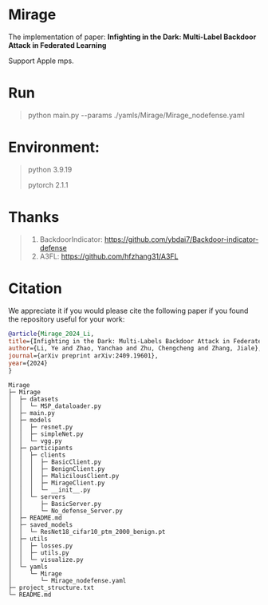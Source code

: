 # Mirage

The implementation of paper: **Infighting in the Dark: Multi-Label Backdoor Attack in Federated Learning**


Support Apple mps.

# Run

> python main.py --params ./yamls/Mirage/Mirage_nodefense.yaml

# Environment:


> python 3.9.19
>
> pytorch 2.1.1



# Thanks

> 1. BackdoorIndicator: https://github.com/ybdai7/Backdoor-indicator-defense
> 2. A3FL: https://github.com/hfzhang31/A3FL

# Citation
We appreciate it if you would please cite the following paper if you found the repository useful for your work:
```BibTeX
@article{Mirage_2024_Li,
title={Infighting in the Dark: Multi-Labels Backdoor Attack in Federated Learning},
author={Li, Ye and Zhao, Yanchao and Zhu, Chengcheng and Zhang, Jiale},
journal={arXiv preprint arXiv:2409.19601},
year={2024}
}
```

```
Mirage
├─ Mirage
│  ├─ datasets
│  │  └─ MSP_dataloader.py
│  ├─ main.py
│  ├─ models
│  │  ├─ resnet.py
│  │  ├─ simpleNet.py
│  │  └─ vgg.py
│  ├─ participants
│  │  ├─ clients
│  │  │  ├─ BasicClient.py
│  │  │  ├─ BenignClient.py
│  │  │  ├─ MalicilousClient.py
│  │  │  ├─ MirageClient.py
│  │  │  └─ __init__.py
│  │  └─ servers
│  │     ├─ BasicServer.py
│  │     └─ No_defense_Server.py
│  ├─ README.md
│  ├─ saved_models
│  │  └─ ResNet18_cifar10_ptm_2000_benign.pt
│  ├─ utils
│  │  ├─ losses.py
│  │  ├─ utils.py
│  │  └─ visualize.py
│  └─ yamls
│     └─ Mirage
│        └─ Mirage_nodefense.yaml
├─ project_structure.txt
└─ README.md

```